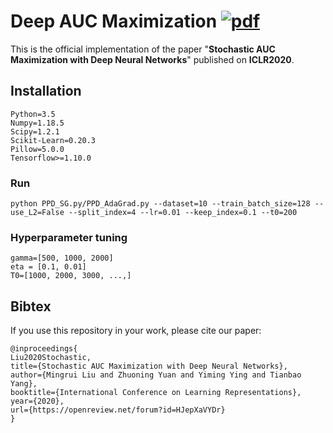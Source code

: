 # Deep AUC Maximization  [![pdf](https://img.shields.io/badge/Arxiv-pdf-orange.svg?style=flat)](https://arxiv.org/abs/1908.10831)

This is the official implementation of the paper "**Stochastic AUC Maximization with Deep Neural Networks**" published on **ICLR2020**. 

## Installation
```
Python=3.5
Numpy=1.18.5 
Scipy=1.2.1
Scikit-Learn=0.20.3
Pillow=5.0.0
Tensorflow>=1.10.0
```

### Run
```
python PPD_SG.py/PPD_AdaGrad.py --dataset=10 --train_batch_size=128 --use_L2=False --split_index=4 --lr=0.01 --keep_index=0.1 --t0=200
```

### Hyperparameter tuning
```
gamma=[500, 1000, 2000]
eta = [0.1, 0.01]
T0=[1000, 2000, 3000, ...,]
```

## Bibtex 
If you use this repository in your work, please cite our paper:

```
@inproceedings{
Liu2020Stochastic,
title={Stochastic AUC Maximization with Deep Neural Networks},
author={Mingrui Liu and Zhuoning Yuan and Yiming Ying and Tianbao Yang},
booktitle={International Conference on Learning Representations},
year={2020},
url={https://openreview.net/forum?id=HJepXaVYDr}
}
```

